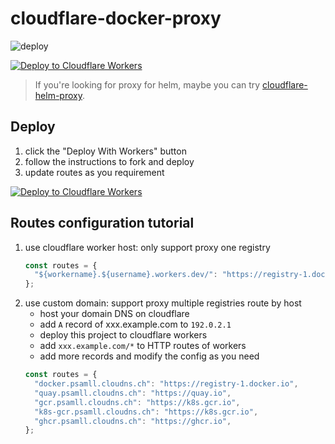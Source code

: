 # cloudflare-docker-proxy

![deploy](https://github.com/psamll/cloudflare-docker-proxy/actions/workflows/deploy.yaml/badge.svg)

[![Deploy to Cloudflare Workers](https://deploy.workers.cloudflare.com/button)](https://deploy.workers.cloudflare.com/?url=https://github.com/psamll/cloudflare-docker-proxy)

> If you're looking for proxy for helm, maybe you can try [cloudflare-helm-proxy](https://github.com/psamll/cloudflare-helm-proxy).

## Deploy

1. click the "Deploy With Workers" button
2. follow the instructions to fork and deploy
3. update routes as you requirement

[![Deploy to Cloudflare Workers](https://deploy.workers.cloudflare.com/button)](https://deploy.workers.cloudflare.com/?url=https://github.com/psamll/cloudflare-docker-proxy)

## Routes configuration tutorial

1. use cloudflare worker host: only support proxy one registry
   ```javascript
   const routes = {
     "${workername}.${username}.workers.dev/": "https://registry-1.docker.io",
   };
   ```
2. use custom domain: support proxy multiple registries route by host
   - host your domain DNS on cloudflare
   - add `A` record of xxx.example.com to `192.0.2.1`
   - deploy this project to cloudflare workers
   - add `xxx.example.com/*` to HTTP routes of workers
   - add more records and modify the config as you need
   ```javascript
   const routes = {
     "docker.psamll.cloudns.ch": "https://registry-1.docker.io",
     "quay.psamll.cloudns.ch": "https://quay.io",
     "gcr.psamll.cloudns.ch": "https://k8s.gcr.io",
     "k8s-gcr.psamll.cloudns.ch": "https://k8s.gcr.io",
     "ghcr.psamll.cloudns.ch": "https://ghcr.io",
   };
   ```

